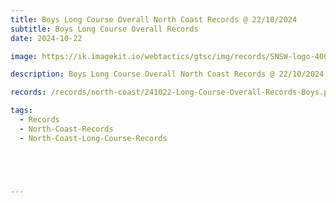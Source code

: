 ```yaml
---
title: Boys Long Course Overall North Coast Records @ 22/10/2024
subtitle: Boys Long Course Overall Records
date: 2024-10-22

image: https://ik.imagekit.io/webtactics/gtsc/img/records/SNSW-logo-400x600-new.jpg

description: Boys Long Course Overall North Coast Records @ 22/10/2024

records: /records/north-coast/241022-Long-Course-Overall-Records-Boys.pdf

tags:
  - Records
  - North-Coast-Records
  - North-Coast-Long-Course-Records





---
```






